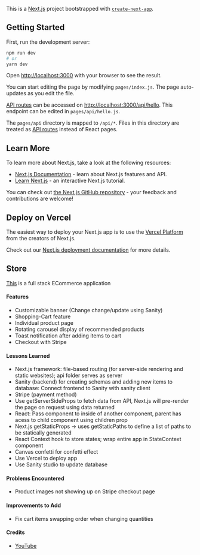 This is a [Next.js](https://nextjs.org/) project bootstrapped with [`create-next-app`](https://github.com/vercel/next.js/tree/canary/packages/create-next-app).

## Getting Started

First, run the development server:

```bash
npm run dev
# or
yarn dev
```

Open [http://localhost:3000](http://localhost:3000) with your browser to see the result.

You can start editing the page by modifying `pages/index.js`. The page auto-updates as you edit the file.

[API routes](https://nextjs.org/docs/api-routes/introduction) can be accessed on [http://localhost:3000/api/hello](http://localhost:3000/api/hello). This endpoint can be edited in `pages/api/hello.js`.

The `pages/api` directory is mapped to `/api/*`. Files in this directory are treated as [API routes](https://nextjs.org/docs/api-routes/introduction) instead of React pages.

## Learn More

To learn more about Next.js, take a look at the following resources:

- [Next.js Documentation](https://nextjs.org/docs) - learn about Next.js features and API.
- [Learn Next.js](https://nextjs.org/learn) - an interactive Next.js tutorial.

You can check out [the Next.js GitHub repository](https://github.com/vercel/next.js/) - your feedback and contributions are welcome!

## Deploy on Vercel

The easiest way to deploy your Next.js app is to use the [Vercel Platform](https://vercel.com/new?utm_medium=default-template&filter=next.js&utm_source=create-next-app&utm_campaign=create-next-app-readme) from the creators of Next.js.

Check out our [Next.js deployment documentation](https://nextjs.org/docs/deployment) for more details.

## Store
<a href="https://store-phi-hazel.vercel.app/">This</a> is a full stack ECommerce application


<h4>Features</h4>
  <ul>
    <li> Customizable banner (Change change/update using Sanity)
    <li> Shopping-Cart feature
    <li> Individual product page
    <li> Rotating carousel display of recommended products
    <li> Toast notification after adding items to cart
    <li> Checkout with Stripe
  </ul>

<h4>Lessons Learned</h4>
  <ul>
    <li> Next.js framework: file-based routing (for server-side rendering and static websites); api folder serves as server
    <li> Sanity (backend) for creating schemas and adding new items to database: Connect frontend to Sanity with sanity client
    <li> Stripe (payment method)
    <li> Use getServerSideProps to fetch data from API, Next.js will pre-render the page on request using data returned
    <li> React: Pass component to inside of another component, parent has acess to child component using children prop
    <li> Next.js getStaticProps -> uses getStaticPaths to define a list of paths to be statically generated
    <li> React Context hook to store states; wrap entire app in StateContext component
    <li> Canvas confetti for confetti effect
    <li> Use Vercel to deploy app
    <li> Use Sanity studio to update database
  </ul> 
  
<h4>Problems Encountered</h4>
  <ul>
    <li> Product images not showing up on Stripe checkout page
  </ul>

<h4>Improvements to Add</h4>
  <ul>
    <li> Fix cart items swapping order when changing quantities
  </ul>

<h4>Credits</h4>
  <ul>
    <li><a href="https://www.youtube.com/watch?v=4mOkFXyxfsU&t=456">YouTube</a>
  </ul>
